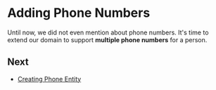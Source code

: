 # Adding Phone Numbers

Until now, we did not even mention about phone numbers. It's time to
extend our domain to support **multiple phone numbers** for a person.

## Next

- [Creating Phone Entity](Developing-Step-By-Step-Angular-Creating-Phone-Entity)